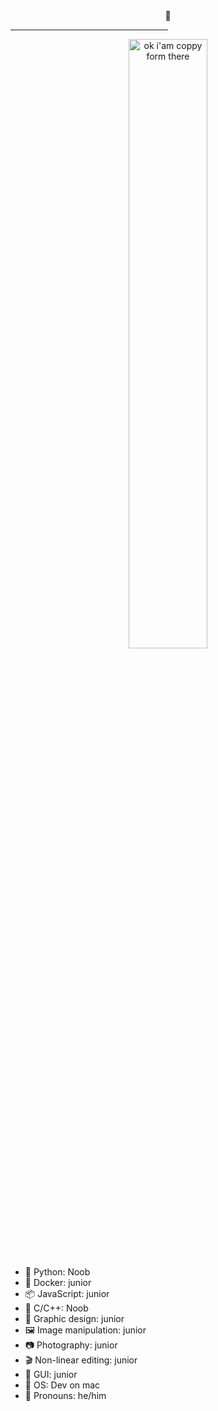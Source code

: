 
<div align="center">🍕</div>
<hr style="width:50%;text-align:left;margin-left:0">
<div align="center">
<img style="width:50%; align="center" src="https://user-images.githubusercontent.com/74038190/225813708-98b745f2-7d22-48cf-9150-083f1b00d6c9.gif" alt="ok i'am coppy form there">
</div>

- 🐍 Python: Noob
- 🦈 Docker: junior
- 📦 JavaScript: junior
- 👀 C/C++: Noob
- 🎨 Graphic design: junior
- 🖼️ Image manipulation: junior
- 📷 Photography: junior
- 🎬 Non-linear editing: junior
- 📱 GUI: junior
- 🍥 OS: Dev on mac
- 💭 Pronouns: he/him





<!--
**oldpizza/oldpizza** is a ✨ _special_ ✨ repository because its `README.md` (this file) appears on your GitHub profile.
Here are some ideas to get you started:
### Hi there 👋

- 🔭 I’m currently working on ...
- 🌱 I’m currently learning ...
- 👯 I’m looking to collaborate on ...
- 🤔 I’m looking for help with ...
- 💬 Ask me about ...
- 📫 How to reach me: ...
- 😄 Pronouns: ...
- ⚡ Fun fact: ...
-->
